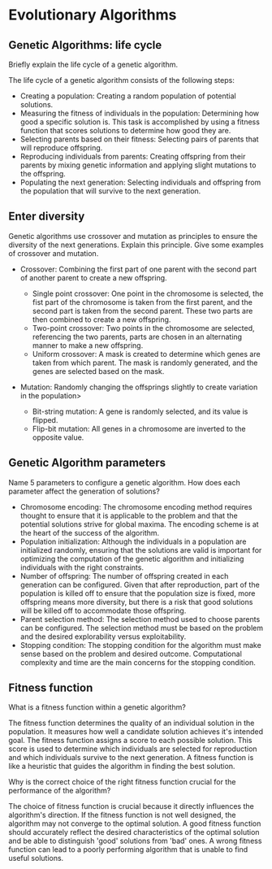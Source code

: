 # Evolutionary Algorithms

## Genetic Algorithms: life cycle
Briefly explain the life cycle of a genetic algorithm.

The life cycle of a genetic algorithm consists of the following steps:
* Creating a population: Creating a random population of potential solutions.
* Measuring the fitness of individuals in the population: Determining how good a specific solution is. This task is accomplished by using a fitness function that scores solutions to determine how good they are.
* Selecting parents based on their fitness: Selecting pairs of parents that will reproduce offspring.
* Reproducing individuals from parents: Creating offspring from their parents by mixing genetic information and applying slight mutations to the offspring.
* Populating the next generation: Selecting individuals and offspring from the population that will survive to the next generation.

## Enter diversity
Genetic algorithms use crossover and mutation as principles to ensure the diversity of the next generations.
Explain this principle.
Give some examples of crossover and mutation.

* Crossover: Combining the first part of one parent with the second part of another parent to create a new offspring.
    * Single point crossover: One point in the chromosome is selected, the fist part of the chromosome is taken from the first parent, and the second part is taken from the second parent. These two parts are then combined to create a new offspring.
    * Two-point crossover: Two points in the chromosome are selected, referencing the two parents, parts are chosen in an alternating manner to make a new offspring.
    * Uniform crossover: A mask is created to determine which genes are taken from which parent. The mask is randomly generated, and the genes are selected based on the mask.
        
* Mutation: Randomly changing the offsprings slightly to create variation in the population>
    * Bit-string mutation: A gene is randomly selected, and its value is flipped.
    * Flip-bit mutation: All genes in a chromosome are inverted to the opposite value.

## Genetic Algorithm parameters
Name 5 parameters to configure a genetic algorithm.
How does each parameter affect the generation of solutions?

* Chromosome encoding: The chromosome encoding method requires thought to ensure that it is applicable to the problem and that the potential solutions strive for global maxima. The encoding scheme is at the heart of the success of the algorithm.
* Population initialization: Although the individuals in a population are initialized randomly, ensuring that the solutions are valid is important for optimizing the computation of the genetic algorithm and initializing individuals with the right constraints.
* Number of offspring: The number of offspring created in each generation can be configured. Given that after reproduction, part of the population is killed off to ensure that the population size is fixed, more offspring means more diversity, but there is a risk that good solutions will be killed off to accommodate those offspring.
* Parent selection method: The selection method used to choose parents can be configured. The selection method must be based on the problem and the desired explorability versus exploitability.
* Stopping condition: The stopping condition for the algorithm must make sense based on the problem and desired outcome. Computational complexity and time are the main concerns for the stopping condition.


## Fitness function
What is a fitness function within a genetic algorithm? 

The fitness function determines the quality of an individual solution in the population. It measures how well a candidate solution achieves it's intended goal. The fitness function assigns a score to each possible solution. This score is used to determine which individuals are selected for reproduction and which individuals survive to the next generation. A fitness function is like a heuristic that guides the algorithm in finding the best solution.

Why is the correct choice of the right fitness function crucial for the performance of the algorithm?

The choice of fitness function is crucial because it directly influences the algorithm's direction. If the fitness function is not well designed, the algorithm may not converge to the optimal solution. A good fitness function should accurately reflect the desired characteristics of the optimal solution and be able to distinguish 'good' solutions from 'bad' ones.  A wrong fitness function can lead to a poorly performing algorithm that is unable to find useful solutions.

